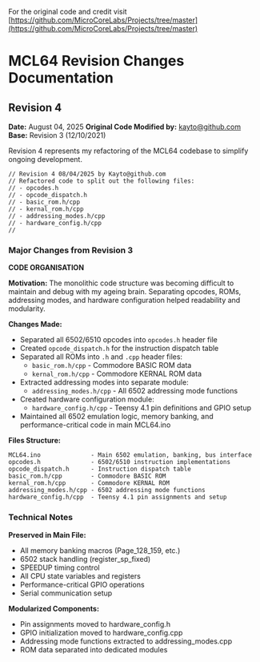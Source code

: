 For the original code and credit visit [https://github.com/MicroCoreLabs/Projects/tree/master](https://github.com/MicroCoreLabs/Projects/tree/master)

# MCL64 Revision Changes Documentation

## Revision 4
**Date:** August 04, 2025
**Original Code Modified by:** kayto@github.com
**Base:** Revision 3 (12/10/2021)

Revision 4 represents my refactoring of the MCL64 codebase to simplify ongoing development.

```
// Revision 4 08/04/2025 by Kayto@github.com
// Refactored code to split out the following files:
// - opcodes.h
// - opcode_dispatch.h
// - basic_rom.h/cpp
// - kernal_rom.h/cpp
// - addressing_modes.h/cpp
// - hardware_config.h/cpp
//
```

### Major Changes from Revision 3

**CODE ORGANISATION**

**Motivation:** The monolithic code structure was becoming difficult to maintain and debug with my ageing brain. Separating opcodes, ROMs, addressing modes, and hardware configuration helped readability and modularity.

**Changes Made:**

* Separated all 6502/6510 opcodes into `opcodes.h` header file
* Created `opcode_dispatch.h` for the instruction dispatch table
* Separated all ROMs into `.h` and `.cpp` header files:
  - `basic_rom.h/cpp` - Commodore BASIC ROM data
  - `kernal_rom.h/cpp` - Commodore KERNAL ROM data
* Extracted addressing modes into separate module:
  - `addressing_modes.h/cpp` - All 6502 addressing mode functions
* Created hardware configuration module:
  - `hardware_config.h/cpp` - Teensy 4.1 pin definitions and GPIO setup
* Maintained all 6502 emulation logic, memory banking, and performance-critical code in main MCL64.ino

**Files Structure:**
```
MCL64.ino              - Main 6502 emulation, banking, bus interface
opcodes.h              - 6502/6510 instruction implementations
opcode_dispatch.h      - Instruction dispatch table
basic_rom.h/cpp        - Commodore BASIC ROM
kernal_rom.h/cpp       - Commodore KERNAL ROM  
addressing_modes.h/cpp - 6502 addressing mode functions
hardware_config.h/cpp  - Teensy 4.1 pin assignments and setup
```

### Technical Notes

**Preserved in Main File:**
- All memory banking macros (Page_128_159, etc.)
- 6502 stack handling (register_sp_fixed)
- SPEEDUP timing control
- All CPU state variables and registers
- Performance-critical GPIO operations
- Serial communication setup

**Modularized Components:**
- Pin assignments moved to hardware_config.h
- GPIO initialization moved to hardware_config.cpp
- Addressing mode functions extracted to addressing_modes.cpp
- ROM data separated into dedicated modules


